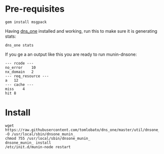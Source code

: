 # Pre-requisites

```
gem install msgpack
```

Having [dns_one](https://github.com/tomlobato/dns_one) installed and working, run this to make sure it is generating stats:

```
dns_one stats
```

If you ge a an output like this you are ready to run munin-dnsone:

```
--- rcode ---
no_error	10
nx_domain	2
--- req_resource ---
a	12
--- cache ---
miss	4
hit	8
```

# Install
```
wget https://raw.githubusercontent.com/tomlobato/dns_one/master/util/dnsone_munin_ -O /usr/local/sbin/dnsone_munin_
chmod 755 /usr/local/sbin/dnsone_munin_
dnsone_munin_ install
/etc/init.d/munin-node restart

```
